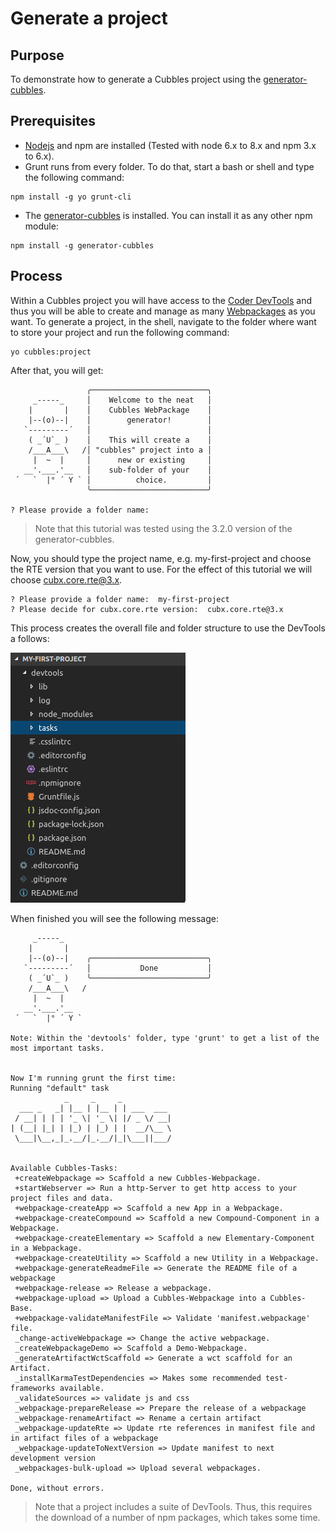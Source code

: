 # Generate a project

## Purpose

To demonstrate how to generate a Cubbles project using the [generator-cubbles](https://www.npmjs.com/package/generator-cubbles).

## Prerequisites

* [Nodejs](https://nodejs.org/en/download/) and npm are installed (Tested with node 6.x to 8.x and npm 3.x to 6.x).
* Grunt runs from every folder. To do that, start a bash or shell and type the following command:

```shell
npm install -g yo grunt-cli
```

* The [generator-cubbles](https://www.npmjs.com/package/generator-cubbles) is installed. You can install it as any other npm module:

```shell
npm install -g generator-cubbles
```

## Process

Within a Cubbles project you will have access to the [Coder DevTools](../coder-devtools-cdt/README.md) and thus you will be able to create and manage as many [Webpackages](../coder-devtools-cdt/create-a-webpackage.md) as you want.
To generate a project, in the shell, navigate to the folder where want to store your project and run the following command:

```shell
yo cubbles:project
```

After that, you will get:

```shell
                 ╭──────────────────────────╮
     _-----_     │    Welcome to the neat   │
    |       |    │    Cubbles WebPackage    │
    |--(o)--|    │        generator!        │
   `---------´   │                          │
    ( _´U`_ )    │    This will create a    │
    /___A___\   /│ "cubbles" project into a │
     |  ~  |     │      new or existing     │
   __'.___.'__   │    sub-folder of your    │
 ´   `  |° ´ Y ` │          choice.         │
                 ╰──────────────────────────╯

? Please provide a folder name:
```

> Note that this tutorial was tested using the 3.2.0 version of the generator-cubbles.

Now, you should type the project name, e.g.  my-first-project and choose the RTE version that you want to use. For the effect of this tutorial we will choose cubx.core.rte@3.x.

```shell
? Please provide a folder name:  my-first-project
? Please decide for cubx.core.rte version:  cubx.core.rte@3.x
```

This process creates the overall file and folder structure to use the DevTools a follows:

![Cubbles project structure](../.gitbook/assets/project_structure.png)

When finished you will see the following message:

```shell
     _-----_     
    |       |    
    |--(o)--|    ╭──────────────────────────╮
   `---------´   │           Done           │
    ( _´U`_ )    ╰──────────────────────────╯
    /___A___\   /
     |  ~  |     
   __'.___.'__   
 ´   `  |° ´ Y ` 

Note: Within the 'devtools' folder, type 'grunt' to get a list of the most important tasks.


Now I'm running grunt the first time:
Running "default" task
            _     _     _ 
  ___ _   _| |__ | |__ | | ___  ___ 
 / __| | | | '_ \| '_ \| |/ _ \/ __|
| (__| |_| | |_) | |_) | |  __/\__ \
 \___|\__,_|_.__/|_.__/|_|\___||___/


Available Cubbles-Tasks:
 +createWebpackage => Scaffold a new Cubbles-Webpackage.
 +startWebserver => Run a http-Server to get http access to your project files and data.
 +webpackage-createApp => Scaffold a new App in a Webpackage.
 +webpackage-createCompound => Scaffold a new Compound-Component in a Webpackage.
 +webpackage-createElementary => Scaffold a new Elementary-Component in a Webpackage.
 +webpackage-createUtility => Scaffold a new Utility in a Webpackage.
 +webpackage-generateReadmeFile => Generate the README file of a webpackage
 +webpackage-release => Release a webpackage.
 +webpackage-upload => Upload a Cubbles-Webpackage into a Cubbles-Base.
 +webpackage-validateManifestFile => Validate 'manifest.webpackage' file.
 _change-activeWebpackage => Change the active webpackage.
 _createWebpackageDemo => Scaffold a Demo-Webpackage.
 _generateArtifactWctScaffold => Generate a wct scaffold for an Artifact.
 _installKarmaTestDependencies => Makes some recommended test-frameworks available.
 _validateSources => validate js and css
 _webpackage-prepareRelease => Prepare the release of a webpackage
 _webpackage-renameArtifact => Rename a certain artifact
 _webpackage-updateRte => Update rte references in manifest file and in artifact files of a webpackage
 _webpackage-updateToNextVersion => Update manifest to next development version
 _webpackages-bulk-upload => Upload several webpackages.

Done, without errors.
```

> Note that a project includes a suite of DevTools. Thus, this requires the download of a number of npm packages, which takes some time.
